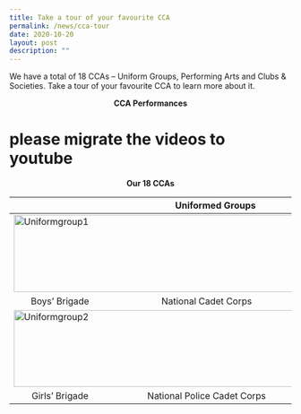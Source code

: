 ```yaml
---
title: Take a tour of your favourite CCA
permalink: /news/cca-tour
date: 2020-10-20
layout: post
description: ""
---
```

We have a total of 18 CCAs – Uniform Groups, Performing Arts and Clubs & Societies. Take a tour of your favourite CCA to learn more about it. 

<p style="text-align: center;"> <strong>CCA Performances </strong></p>

# please migrate the videos to youtube
<p style="text-align: center;"> <strong>Our 18 CCAs </strong></p>

<table>
<thead>
  <tr>
    <th style="text-align: center;" colspan="3">Uniformed Groups</th>
  </tr>
</thead>
<tbody>
  <tr>
    <td colspan="3"><img src="https://www.sgs.edu.sg/wp-content/uploads/2020/10/UniformGroup1.png" alt="Uniformgroup1" width="720" height="138"></td>
  </tr>
  <tr style="text-align: center;">
    <td>Boys’ Brigade</td>
    <td>National Cadet Corps</td>
    <td>Red Cross Youth</td>
  </tr>
  <tr>
    <td colspan="3"><img src="https://www.sgs.edu.sg/wp-content/uploads/2020/10/UniformGroup2.png" alt="Uniformgroup2" width="720" height="137"></td>
  </tr>
  <tr style="text-align: center;">
    <td>Girls’ Brigade</td>
    <td>National Police Cadet Corps</td>
    <td>Girl Guides</td>
  </tr>
</tbody>
</table>